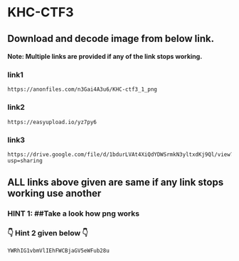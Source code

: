 # KHC-CTF3

## Download and decode image from below link.
#### Note: Multiple links are provided if any of the link stops working.

### link1
```
https://anonfiles.com/n3Gai4A3u6/KHC-ctf3_1_png
```
### link2
```
https://easyupload.io/yz7py6
```
### link3
```
https://drive.google.com/file/d/1bdurLVAt4XiQdYDWSrmkN3yltxdKj9Ql/view?usp=sharing
```
## ALL links above given are same if any link stops working use another
### HINT 1: ##Take a look how png works 
### 👇 Hint 2 given below 👇
```
YWRhIG1vbmVlIEhFWCBjaGV5eWFub28u
```
